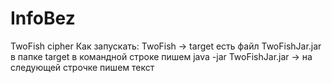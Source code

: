 # InfoBez
TwoFish cipher
Как запускать:
TwoFish -> target есть файл TwoFishJar.jar в папке target в командной строке пишем java -jar TwoFishJar.jar -> на следующей строчке пишем текст
